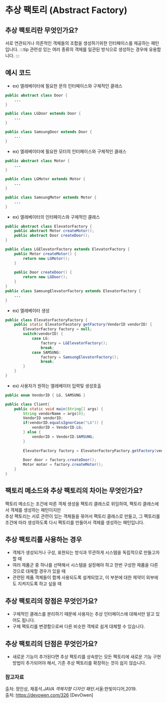 # 추상 팩토리 (Abstract Factory)

## 추상 팩토리란 무엇인가요?
서로 연관되거나 의존적인 객체들의 조합을 생성하기위한 인터페이스를 제공하는 패턴입니다.
:::tip
관련성 있는 여러 종류의 객체를 일관된 방식으로 생성하는 경우에 유용합니다.
:::

## 예시 코드
- ex) 엘레베이터에 필요한 문의 인터페이스와 구체적인 클래스
```java
public abstract class Door {
    ...
}

public class LGDoor extends Door {
    ...
}

public class SamsungDoor extends Door {
    ...
}
```
- ex) 엘레베이터에 필요한 모터의 인터페이스와 구체적인 클래스
```java
public abstract class Motor {
    ...
}

public class LGMotor extends Motor {
    ...
}

public class SamsungMotor extends Motor {
    ...
}
```
- ex) 엘레베이터의 인터페이스와 구체적인 클래스
```java
public abstract class ElevatorFactory {
    public abstract Motor createMotor();
    public abstract Door createDoor();
}

public class LGElevatorFactory extends ElevatorFactory {
    public Motor createMotor() {
        return new LGMotor();
    }
    
    public Door createDoor() {
        return new LGDoor();
    }
}
public class SamsungElevatorFactory extends ElevatorFactory {
    ...
}
```
- ex) 엘레베이터 생성
```java
public class ElevatorFactoryFactory {
    public static ElevatorFacotory getFactory(VendorID vendorID) {
        ElevatorFactory factory = null;
        switch(vendorID) {
            case LG:
                factory = LGElevatorFactory();
                break;
            case SAMSUNG:
                factory = SamsungElevatorFactory();
                break;
        }
    }
}
```
- ex) 사용자가 원하는 엘레베이터 입력및 생성호출
```java
public enum VendorID { LG, SAMSUNG }

public class Client{
    public static void main(String[] args) {
        String vendorName = args[0];
        VendorID vendorID;
        if(vendorID.equalsIgnorCase("LG")) {
            vendorID = VendorID.LG;
        } else {
            vendorID = VendorID.SAMSUNG;
        }
        
        ElevatorFactory factory = ElevatorFactoryFactory.getFactory(vendorID);
        
        Door door = factory.createDoor();
        Motor motor = factory.createMotor();
    }
}
```

## 팩토리 메소드와 추상 팩토리의 차이는 무엇인가요?
팩토리 메소드는 조건에 따른 객체 생성을 팩토리 클래스로 위임하여, 팩토리 클래스에서 객체를 생성하는 패턴이지만  
추상 팩토리는 서로 관련이 있는 객체들을 묶어서 팩토리 클래스로 만들고, 그 팩토리를 조건에 따라 생성하도록 다시 팩토리를 만들어서 객체를 생성하는 패턴입니다.

## 추상 팩토리를 사용하는 경우
- 객체가 생성되거나 구성, 표현되는 방식과 무관하게 시스템을 독립적으로 만들고자 할 때  
- 여러 제품군 중 하나를 선택해서 시스템을 설정해야 하고 한번 구성한 제품을 다른 것으로 대체할 경우가 있을 때
- 관련된 제품 객체들이 함께 사용되도록 설계되었고, 이 부분에 대한 제약이 외부에도 지켜지도록 하고 싶을 때

## 추상 팩토리의 장점은 무엇인가요?
- 구체적인 클래스를 분리하기 때문에 사용자는 추상 인터페이스에 대해서만 알고 있어도 됩니다. 
- 구체 팩토리를 변경함으로써 다른 비슷한 객체로 쉽게 대체할 수 있습니다.

## 추상 팩토리의 단점은 무엇인가요?
- 새로운 기능이 추가된다면 추상 팩토리를 상속받는 모든 팩토리에 새로운 기능 구현방법이 추가되어야 해서, 기존 추상 팩토리를 확장하는 것이 쉽지 않습니다.

### 참고자료
출처: 정인상, 채홍석.*JAVA 객체지향 디자인 패턴*.서울:한빛미디어,2019. <br>
출처: https://devowen.com/326 [DevOwen]